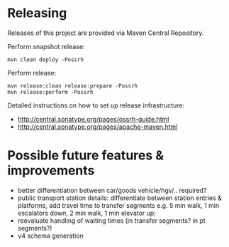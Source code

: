 # Releasing
Releases of this project are provided via Maven Central Repository.

Perform snapshot release:

    mvn clean deploy -Possrh
    
Perform release:

    mvn release:clean release:prepare -Possrh
    mvn release:perform -Possrh

Detailed instructions on how to set up release infrastructure:
- http://central.sonatype.org/pages/ossrh-guide.html
- http://central.sonatype.org/pages/apache-maven.html

# Possible future features & improvements
- better differentiation between car/goods vehicle/hgv/.. required?
- public transport station details: differentiate between station entries & platforms, add travel time to transfer segments e.g. 5 min walk, 1 min escalators down, 2 min walk, 1 min elevator up;
- reevaluate handling of waiting times (in transfer segments? in pt segments?)
- v4 schema generation
